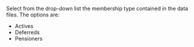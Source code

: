 Select from the drop-down list the membership type contained in the data
files. The options are:

-   Actives
-   Deferreds
-   Pensioners
